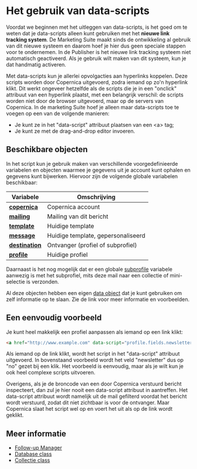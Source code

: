 # Het gebruik van data-scripts

Voordat we beginnen met het uitleggen van data-scripts, is het goed om te weten
dat je data-scripts alleen kunt gebruiken met het **nieuwe link tracking system**.
De Marketing Suite maakt sinds de ontwikkeling al gebruik van dit nieuwe systeem 
en daarom hoef je hier dus geen speciale stappen voor te ondernemen. In de 
Publisher is het nieuwe link tracking systeem niet automatisch geactiveerd. 
Als je gebruik wilt maken van dit systeem, kun je dat handmatig activeren.

Met data-scripts kun je allerlei opvolgacties aan hyperlinks koppelen.
Deze scripts worden door Copernica uitgevoerd, zodra iemand op
zo'n hyperlink klikt. Dit werkt ongeveer hetzelfde als de scripts die je 
in een "onclick" attribuut van een hyperlink plaatst, met een belangrijk 
verschil: de scripts worden niet door de browser uitgevoerd, maar op de 
servers van Copernica. In de marketing Suite hoef je alleen maar data-scripts
toe te voegen op een van de volgende manieren:

* Je kunt ze in het "data-script" attribuut plaatsen van een &lt;a&gt; tag;
* Je kunt ze met de drag-and-drop editor invoeren.


## Beschikbare objecten

In het script kun je gebruik maken van verschillende voorgedefinieerde variabelen 
en objecten waarmee je gegevens uit je account kunt ophalen en gegevens kunt
bijwerken. Hiervoor zijn de volgende globale variabelen beschikbaar:

| Variabele                                              | Omschrijving                         |
|--------------------------------------------------------|--------------------------------------|
| [**copernica**](./followups-scripting-copernica)       | Copernica account                    |
| [**mailing**](./followups-scripting-mailing)           | Mailing van dit bericht              |
| [**template**](./followups-scripting-template)         | Huidige template                     |
| [**message**](./followups-scripting-message)           | Huidige template, gepersonaliseerd   |
| [**destination**](./followups-scripting-destination)   | Ontvanger (profiel of subprofiel)    |
| [**profile**](./followups-scripting-profile)           | Huidige profiel                      |

Daarnaast is het nog mogelijk dat er een globale [subprofile](./followups-scripting-subprofile) 
variabele aanwezig is met het subprofiel, mits deze mail naar een collectie 
of mini-selectie is verzonden.

Al deze objecten hebben een eigen [data object](./followups-scripting-data) 
dat je kunt gebruiken om zelf informatie op te slaan. Zie de link voor meer 
informatie en voorbeelden.


## Een eenvoudig voorbeeld

Je kunt heel makkelijk een profiel aanpassen als iemand op een link klikt:

```html
<a href="http://www.example.com" data-script="profile.fields.newsletter = 'no';">Klik hier om af te melden</a>
```

Als iemand op de link klikt, wordt het script in het "data-script" attribuut
uitgevoerd. In bovenstaand voorbeeld wordt het veld "newsletter" dus op "no"
gezet bij een klik. Het voorbeeld is eenvoudig, maar als je wilt kun je
ook heel complexe scripts uitvoeren.

Overigens, als je de broncode van een door Copernica verstuurd bericht inspecteert, 
dan zul je hier nooit een data-script attribuut in aantreffen. Het data-script 
attribuut wordt namelijk uit de mail gefilterd voordat het bericht wordt verstuurd, zodat
dit niet zichtbaar is voor de ontvanger. Maar Copernica slaat het script wel op en voert het 
uit als op de link wordt geklikt.


## Meer informatie

* [Follow-up Manager](./follow-up-manager)
* [Database class](./followups-scripting-database)
* [Collectie class](./followups-scripting-collection)
